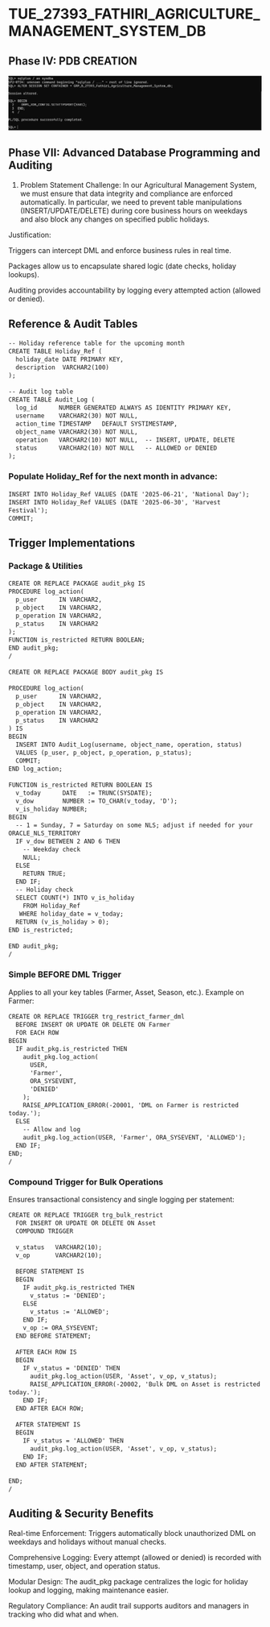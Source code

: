 # TUE_27393_FATHIRI_AGRICULTURE_MANAGEMENT_SYSTEM_DB

## Phase IV: PDB CREATION

![Alt text](OEM.png)



## Phase VII: Advanced Database Programming and Auditing

1. Problem Statement
Challenge:
In our Agricultural Management System, we must ensure that data integrity and compliance are enforced automatically. In particular, we need to prevent table manipulations (INSERT/UPDATE/DELETE) during core business hours on weekdays and also block any changes on specified public holidays.

Justification:

Triggers can intercept DML and enforce business rules in real time.

Packages allow us to encapsulate shared logic (date checks, holiday lookups).

Auditing provides accountability by logging every attempted action (allowed or denied).

## Reference & Audit Tables

```
-- Holiday reference table for the upcoming month
CREATE TABLE Holiday_Ref (
  holiday_date DATE PRIMARY KEY,
  description  VARCHAR2(100)
);

-- Audit log table
CREATE TABLE Audit_Log (
  log_id      NUMBER GENERATED ALWAYS AS IDENTITY PRIMARY KEY,
  username    VARCHAR2(30) NOT NULL,
  action_time TIMESTAMP   DEFAULT SYSTIMESTAMP,
  object_name VARCHAR2(30) NOT NULL,
  operation   VARCHAR2(10) NOT NULL,  -- INSERT, UPDATE, DELETE
  status      VARCHAR2(10) NOT NULL   -- ALLOWED or DENIED
);

```
### Populate Holiday_Ref for the next month in advance:

```
INSERT INTO Holiday_Ref VALUES (DATE '2025-06-21', 'National Day');
INSERT INTO Holiday_Ref VALUES (DATE '2025-06-30', 'Harvest Festival');
COMMIT;
```

##  Trigger Implementations
  ### Package & Utilities

  ```
CREATE OR REPLACE PACKAGE audit_pkg IS
  PROCEDURE log_action(
    p_user      IN VARCHAR2,
    p_object    IN VARCHAR2,
    p_operation IN VARCHAR2,
    p_status    IN VARCHAR2
  );
  FUNCTION is_restricted RETURN BOOLEAN;
END audit_pkg;
/

CREATE OR REPLACE PACKAGE BODY audit_pkg IS

  PROCEDURE log_action(
    p_user      IN VARCHAR2,
    p_object    IN VARCHAR2,
    p_operation IN VARCHAR2,
    p_status    IN VARCHAR2
  ) IS
  BEGIN
    INSERT INTO Audit_Log(username, object_name, operation, status)
    VALUES (p_user, p_object, p_operation, p_status);
    COMMIT;
  END log_action;

  FUNCTION is_restricted RETURN BOOLEAN IS
    v_today      DATE   := TRUNC(SYSDATE);
    v_dow        NUMBER := TO_CHAR(v_today, 'D');
    v_is_holiday NUMBER;
  BEGIN
    -- 1 = Sunday, 7 = Saturday on some NLS; adjust if needed for your ORACLE_NLS_TERRITORY
    IF v_dow BETWEEN 2 AND 6 THEN
      -- Weekday check
      NULL; 
    ELSE
      RETURN TRUE;
    END IF;
    -- Holiday check
    SELECT COUNT(*) INTO v_is_holiday 
      FROM Holiday_Ref
     WHERE holiday_date = v_today;
    RETURN (v_is_holiday > 0);
  END is_restricted;

END audit_pkg;
/
```

### Simple BEFORE DML Trigger
Applies to all your key tables (Farmer, Asset, Season, etc.). Example on Farmer:

```
CREATE OR REPLACE TRIGGER trg_restrict_farmer_dml
  BEFORE INSERT OR UPDATE OR DELETE ON Farmer
  FOR EACH ROW
BEGIN
  IF audit_pkg.is_restricted THEN
    audit_pkg.log_action(
      USER, 
      'Farmer', 
      ORA_SYSEVENT, 
      'DENIED'
    );
    RAISE_APPLICATION_ERROR(-20001, 'DML on Farmer is restricted today.');
  ELSE
    -- Allow and log
    audit_pkg.log_action(USER, 'Farmer', ORA_SYSEVENT, 'ALLOWED');
  END IF;
END;
/
```
###  Compound Trigger for Bulk Operations
Ensures transactional consistency and single logging per statement:

```
CREATE OR REPLACE TRIGGER trg_bulk_restrict
  FOR INSERT OR UPDATE OR DELETE ON Asset
  COMPOUND TRIGGER

  v_status   VARCHAR2(10);
  v_op       VARCHAR2(10);

  BEFORE STATEMENT IS
  BEGIN
    IF audit_pkg.is_restricted THEN
      v_status := 'DENIED';
    ELSE
      v_status := 'ALLOWED';
    END IF;
    v_op := ORA_SYSEVENT;
  END BEFORE STATEMENT;

  AFTER EACH ROW IS
  BEGIN
    IF v_status = 'DENIED' THEN
      audit_pkg.log_action(USER, 'Asset', v_op, v_status);
      RAISE_APPLICATION_ERROR(-20002, 'Bulk DML on Asset is restricted today.');
    END IF;
  END AFTER EACH ROW;

  AFTER STATEMENT IS
  BEGIN
    IF v_status = 'ALLOWED' THEN
      audit_pkg.log_action(USER, 'Asset', v_op, v_status);
    END IF;
  END AFTER STATEMENT;

END;
/
```
##  Auditing & Security Benefits

Real-time Enforcement: Triggers automatically block unauthorized DML on weekdays and holidays without manual checks.

Comprehensive Logging: Every attempt (allowed or denied) is recorded with timestamp, user, object, and operation status.

Modular Design: The audit_pkg package centralizes the logic for holiday lookup and logging, making maintenance easier.

Regulatory Compliance: An audit trail supports auditors and managers in tracking who did what and when.

